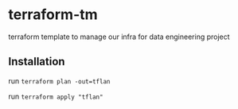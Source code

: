 # terraform-tm
terraform template to manage our infra for data engineering project


## Installation

run ```terraform plan -out=tflan```

run ```terraform apply "tflan"```


